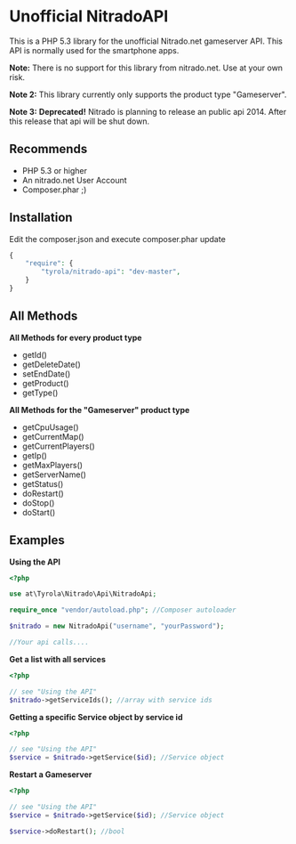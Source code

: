 Unofficial NitradoAPI
=====================

This is a PHP 5.3 library for the unofficial Nitrado.net gameserver API. This API is normally used for the smartphone apps.

**Note:** There is no support for this library from nitrado.net. Use at your own risk.

**Note 2:** This library currently only supports the product type "Gameserver".

**Note 3:** **Deprecated!** Nitrado is planning to release an public api 2014. After this release that api will be shut down.

Recommends
---------

* PHP 5.3 or higher
* An nitrado.net User Account
* Composer.phar ;)

Installation
------------

Edit the composer.json and execute composer.phar update
``` php
{
    "require": {
        "tyrola/nitrado-api": "dev-master",
    }
}
```

All Methods
-----------

**All Methods for every product type**

* getId()
* getDeleteDate()
* setEndDate()
* getProduct()
* getType()

**All Methods for the "Gameserver" product type**

* getCpuUsage()
* getCurrentMap()
* getCurrentPlayers()
* getIp()
* getMaxPlayers()
* getServerName()
* getStatus()
* doRestart()
* doStop()
* doStart()


Examples
--------

**Using the API**
``` php
<?php

use at\Tyrola\Nitrado\Api\NitradoApi;

require_once "vendor/autoload.php"; //Composer autoloader

$nitrado = new NitradoApi("username", "yourPassword");

//Your api calls....

```

**Get a list with all services**
``` php
<?php

// see "Using the API"
$nitrado->getServiceIds(); //array with service ids

```

**Getting a specific Service object by service id**
``` php
<?php

// see "Using the API"
$service = $nitrado->getService($id); //Service object

```

**Restart a Gameserver**
``` php
<?php

// see "Using the API"
$service = $nitrado->getService($id); //Service object

$service->doRestart(); //bool

```
